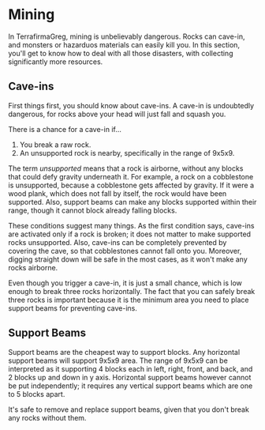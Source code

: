 # Mining
In TerrafirmaGreg, mining is unbelievably dangerous. Rocks can cave-in, and monsters or hazarduos materials can easily kill you. In this section, you'll get to know how to deal with all those disasters, with collecting significantly more resources.

## Cave-ins
First things first, you should know about cave-ins. A cave-in is undoubtedly dangerous, for rocks above your head will just fall and squash you.

There is a chance for a cave-in if…
1. You break a raw rock.
2. An unsupported rock is nearby, specifically in the range of 9x5x9.

The term *unsupported* means that a rock is airborne, without any blocks that could defy gravity underneath it. For example, a rock on a cobblestone is unsupported, because a cobblestone gets affected by gravity. If it were a wood plank, which does not fall by itself, the rock would have been supported. Also, support beams can make any blocks supported within their range, though it cannot block already falling blocks.

These conditions suggest many things. As the first condition says, cave-ins are activated only if a rock is broken; it does not matter to make supported rocks unsupported. Also, cave-ins can be completely prevented by covering the cave, so that cobblestones cannot fall onto you. Moreover, digging straight down will be safe in the most cases, as it won't make any rocks airborne.

Even though you trigger a cave-in, it is just a small chance, which is low enough to break three rocks horizontally. The fact that you can safely break three rocks is important because it is the minimum area you need to place support beams for preventing cave-ins.

## Support Beams
Support beams are the cheapest way to support blocks. Any horizontal support beams will support 9x5x9 area. The range of 9x5x9 can be interpreted as it supporting 4 blocks each in left, right, front, and back, and 2 blocks up and down in y axis. Horizontal support beams however cannot be put independently; it requires any vertical support beams which are one to 5 blocks apart.

It's safe to remove and replace support beams, given that you don't break any rocks without them. 